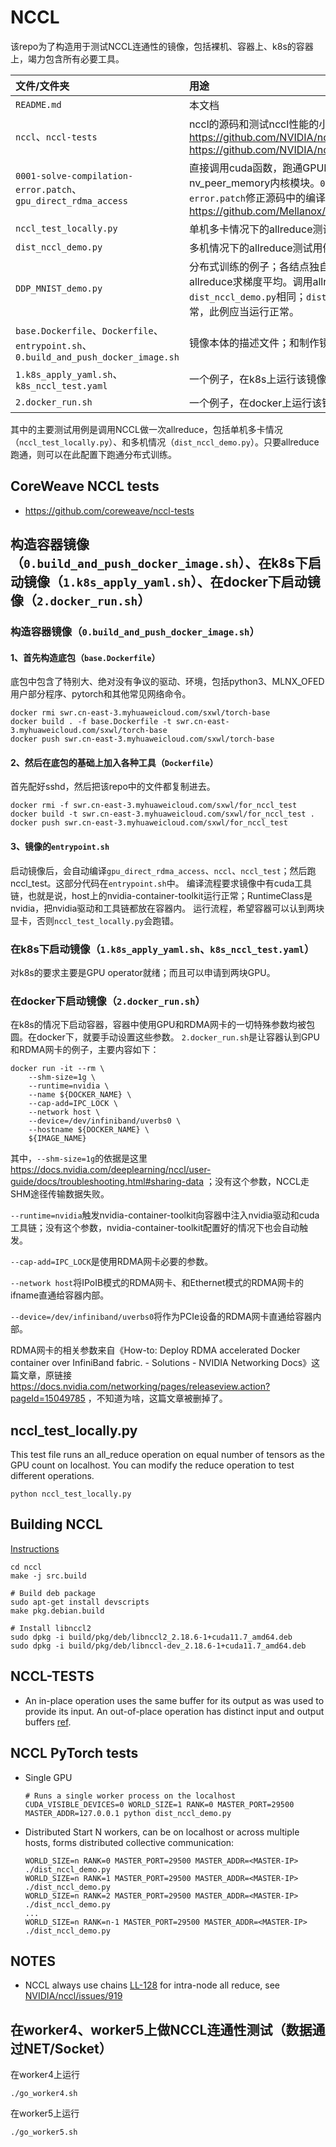 # NCCL

该repo为了构造用于测试NCCL连通性的镜像，包括裸机、容器上、k8s的容器上，竭力包含所有必要工具。

| 文件/文件夹 | 用途 |
| :-----| :----- |
|`README.md`|本文档|
|`nccl`、`nccl-tests`|nccl的源码和测试nccl性能的小工具。https://github.com/NVIDIA/nccl https://github.com/NVIDIA/nccl-tests|
|`0001-solve-compilation-error.patch`、`gpu_direct_rdma_access`|直接调用cuda函数，跑通GPUDirect RDMA；要求有nv_peer_memory内核模块。`0001-solve-compilation-error.patch`修正源码中的编译错误bug。 https://github.com/Mellanox/gpu_direct_rdma_access|
|`nccl_test_locally.py`|单机多卡情况下的allreduce测试用例|
|`dist_nccl_demo.py`|多机情况下的allreduce测试用例|
|`DDP_MNIST_demo.py`|分布式训练的例子；各结点独自训练的间隙，调用allreduce求梯度平均。调用allreduce的途径与`dist_nccl_demo.py`相同；`dist_nccl_demo.py`运行正常，此例应当运行正常。|
|`base.Dockerfile`、`Dockerfile`、`entrypoint.sh`、`0.build_and_push_docker_image.sh`|镜像本体的描述文件；和制作镜像的命令|
|`1.k8s_apply_yaml.sh`、`k8s_nccl_test.yaml`|一个例子，在k8s上运行该镜像|
|`2.docker_run.sh`|一个例子，在docker上运行该镜像|

其中的主要测试用例是调用NCCL做一次allreduce，包括单机多卡情况（`nccl_test_locally.py`）、和多机情况（`dist_nccl_demo.py`）。只要allreduce跑通，则可以在此配置下跑通分布式训练。

## CoreWeave NCCL tests

* https://github.com/coreweave/nccl-tests

## 构造容器镜像（`0.build_and_push_docker_image.sh`）、在k8s下启动镜像（`1.k8s_apply_yaml.sh`）、在docker下启动镜像（`2.docker_run.sh`）

### 构造容器镜像（`0.build_and_push_docker_image.sh`）

#### 1、首先构造底包（`base.Dockerfile`）

底包中包含了特别大、绝对没有争议的驱动、环境，包括python3、MLNX_OFED用户部分程序、pytorch和其他常见网络命令。

```
docker rmi swr.cn-east-3.myhuaweicloud.com/sxwl/torch-base
docker build . -f base.Dockerfile -t swr.cn-east-3.myhuaweicloud.com/sxwl/torch-base
docker push swr.cn-east-3.myhuaweicloud.com/sxwl/torch-base
```

#### 2、然后在底包的基础上加入各种工具（`Dockerfile`）

首先配好sshd，然后把该repo中的文件都复制进去。

```
docker rmi -f swr.cn-east-3.myhuaweicloud.com/sxwl/for_nccl_test
docker build -t swr.cn-east-3.myhuaweicloud.com/sxwl/for_nccl_test .
docker push swr.cn-east-3.myhuaweicloud.com/sxwl/for_nccl_test
```

#### 3、镜像的`entrypoint.sh`

启动镜像后，会自动编译`gpu_direct_rdma_access`、`nccl`、`nccl_test`；然后跑nccl_test。这部分代码在`entrypoint.sh`中。
编译流程要求镜像中有cuda工具链，也就是说，host上的nvidia-container-toolkit运行正常；RuntimeClass是nvidia，把nvidia驱动和工具链都放在容器内。
运行流程，希望容器可以认到两块显卡，否则`nccl_test_locally.py`会跑错。

### 在k8s下启动镜像（`1.k8s_apply_yaml.sh`、`k8s_nccl_test.yaml`）

对k8s的要求主要是GPU operator就绪；而且可以申请到两块GPU。

### 在docker下启动镜像（`2.docker_run.sh`）

在k8s的情况下启动容器，容器中使用GPU和RDMA网卡的一切特殊参数均被包圆。在docker下，就要手动设置这些参数。
`2.docker_run.sh`是让容器认到GPU和RDMA网卡的例子，主要内容如下：

```
docker run -it --rm \
    --shm-size=1g \
    --runtime=nvidia \
    --name ${DOCKER_NAME} \
    --cap-add=IPC_LOCK \
    --network host \
    --device=/dev/infiniband/uverbs0 \
    --hostname ${DOCKER_NAME} \
    ${IMAGE_NAME}
```

其中，`--shm-size=1g`的依据是这里
https://docs.nvidia.com/deeplearning/nccl/user-guide/docs/troubleshooting.html#sharing-data
；没有这个参数，NCCL走SHM途径传输数据失败。

`--runtime=nvidia`触发nvidia-container-toolkit向容器中注入nvidia驱动和cuda工具链；没有这个参数，nvidia-container-toolkit配置好的情况下也会自动触发。

`--cap-add=IPC_LOCK`是使用RDMA网卡必要的参数。

`--network host`将IPoIB模式的RDMA网卡、和Ethernet模式的RDMA网卡的ifname直通给容器内部。

`--device=/dev/infiniband/uverbs0`将作为PCIe设备的RDMA网卡直通给容器内部。

RDMA网卡的相关参数来自《How-to: Deploy RDMA accelerated Docker container over InfiniBand fabric. - Solutions - NVIDIA Networking Docs》这篇文章，原链接
https://docs.nvidia.com/networking/pages/releaseview.action?pageId=15049785
，不知道为啥，这篇文章被删掉了。

## nccl_test_locally.py
This test file runs an all_reduce operation on equal number of tensors as the GPU count on localhost.
You can modify the reduce operation to test different operations.
```
python nccl_test_locally.py
```

## Building NCCL

[Instructions](https://github.com/NVIDIA/nccl#install)

```
cd nccl
make -j src.build

# Build deb package
sudo apt-get install devscripts
make pkg.debian.build

# Install libnccl2
sudo dpkg -i build/pkg/deb/libnccl2_2.18.6-1+cuda11.7_amd64.deb
sudo dpkg -i build/pkg/deb/libnccl-dev_2.18.6-1+cuda11.7_amd64.deb
```

## NCCL-TESTS

* An in-place operation uses the same buffer for its output as was used to
  provide its input. An out-of-place operation has distinct input and output
  buffers [ref](https://github.com/NVIDIA/nccl/issues/12).

## NCCL PyTorch tests

* Single GPU
  ```
  # Runs a single worker process on the localhost
  CUDA_VISIBLE_DEVICES=0 WORLD_SIZE=1 RANK=0 MASTER_PORT=29500 MASTER_ADDR=127.0.0.1 python dist_nccl_demo.py
  ```
* Distributed
  Start N workers, can be on localhost or across multiple hosts, forms distributed collective communication:
  ```
  WORLD_SIZE=n RANK=0 MASTER_PORT=29500 MASTER_ADDR=<MASTER-IP> ./dist_nccl_demo.py
  WORLD_SIZE=n RANK=1 MASTER_PORT=29500 MASTER_ADDR=<MASTER-IP> ./dist_nccl_demo.py 
  WORLD_SIZE=n RANK=2 MASTER_PORT=29500 MASTER_ADDR=<MASTER-IP> ./dist_nccl_demo.py 
  ...
  WORLD_SIZE=n RANK=n-1 MASTER_PORT=29500 MASTER_ADDR=<MASTER-IP> ./dist_nccl_demo.py  
  ```

## NOTES

* NCCL always use chains [LL-128](https://github.com/NVIDIA/nccl/issues/281#issuecomment-571816990)
  for intra-node all reduce, see [NVIDIA/nccl/issues/919](https://github.com/NVIDIA/nccl/issues/919)

## 在worker4、worker5上做NCCL连通性测试（数据通过NET/Socket）

在worker4上运行
```
./go_worker4.sh
```

在worker5上运行
```
./go_worker5.sh
```
